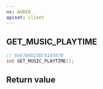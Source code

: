 ```yaml
---
ns: AUDIO
apiset: client
---
```

## GET_MUSIC_PLAYTIME

```c
// 0xE7A0D23DC414507B
int GET_MUSIC_PLAYTIME();
```



## Return value

